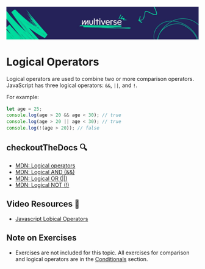 ![MV Logo](/logo.jpg)
# Logical Operators

Logical operators are used to combine two or more comparison operators.
JavaScript has three logical operators: `&&`, `||`, and `!`.

For example:

```js
let age = 25;
console.log(age > 20 && age < 30); // true
console.log(age > 20 || age < 30); // true
console.log(!(age > 20)); // false
```

## checkoutTheDocs 🔍
- [MDN: Logical operators](https://developer.mozilla.org/en-US/docs/Web/JavaScript/Reference/Operators/Logical_Operators)
- [MDN: Logical AND (&&)](https://developer.mozilla.org/en-US/docs/Web/JavaScript/Reference/Operators/Logical_AND)
- [MDN: Logical OR (||)](https://developer.mozilla.org/en-US/docs/Web/JavaScript/Reference/Operators/Logical_OR)
- [MDN: Logical NOT (!)](https://developer.mozilla.org/en-US/docs/Web/JavaScript/Reference/Operators/Logical_NOT)

## Video Resources 🎥
- [Javascript Lobical Operators](https://www.youtube.com/watch?v=t28EjCGOoIk)

## **Note on Exercises**
- Exercises are not included for this topic. All exercises for comparison and logical operators are in the [Conditionals](../5-conditionals/README.md) section.
